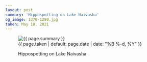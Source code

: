 ```yaml
---
layout: post
summary: 'Hippospotting on Lake Naivasha'
og_image: 1370-1280.jpg
taken: May 10, 2021
---
```


<figure class="post">
<img alt="{{ page.summary }}" sizes="(min-width: 700px) 50vw, calc(100vw - 2rem)" src="{{ site.assets_url }}/1370-640.jpg" srcset="{{ site.assets_url }}/1370-320.jpg 320w, {{ site.assets_url }}/1370-640.jpg 640w, {{ site.assets_url }}/1370-960.jpg 960w, {{ site.assets_url }}/1370-1280.jpg 1280w"/>
<figcaption>
<time>{{ page.taken | default: page.date | date: "%B %-d, %Y" }}</time>
<p>Hippospotting on Lake Naivasha</p>
</figcaption>
</figure>
